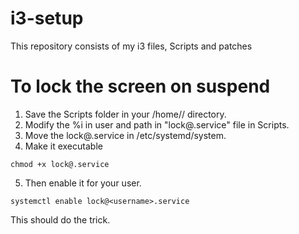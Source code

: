 # i3-setup
This repository consists of my i3 files, Scripts and patches 

# To lock the screen on suspend
  1. Save the Scripts folder in your /home/<username>/ directory.
  2. Modify the %i in user and path in "lock@.service" file in Scripts. 
  3. Move the lock@.service in /etc/systemd/system.
  4. Make it executable
  
  ```
  chmod +x lock@.service
  ```
  5. Then enable it for your user.
  
  ```
  systemctl enable lock@<username>.service
  ```
   This should do the trick.
   

  
  
  

  
  

